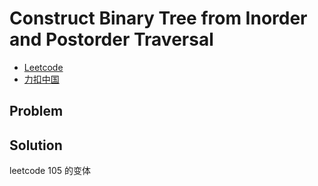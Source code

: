 # Construct Binary Tree from Inorder and Postorder Traversal

- [Leetcode](https://leetcode.com/problems/construct-binary-tree-from-inorder-and-postorder-traversal)
- [力扣中国](https://leetcode.cn/problems/construct-binary-tree-from-inorder-and-postorder-traversal)

## Problem

[](desc.md ':include')

## Solution

[](solution.h ':include :type=code cpp')

leetcode 105 的变体

[](solution.cpp ':include :type=code cpp')
